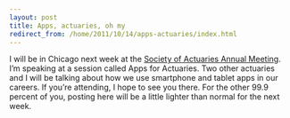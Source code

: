 ```yaml
---
layout: post
title: Apps, actuaries, oh my
redirect_from: /home/2011/10/14/apps-actuaries/index.html
---
```

<p>I will be in Chicago next week at the <a href="http://www.soa.org/professional-development/event-calendar/event-detail/annual-mtg/default.aspx">Society of Actuaries Annual Meeting</a>. I’m speaking at a session called Apps for Actuaries. Two other actuaries and I will be talking about how we use smartphone and tablet apps in our careers.
If you’re attending, I hope to see you there. For the other 99.9 percent of you, posting here will be a little lighter than normal for the next week.</p>
